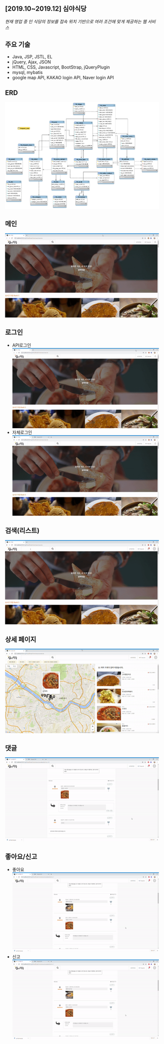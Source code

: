 ## [2019.10~2019.12] 심야식당
*현재 영업 중 인 식당의 정보를 
접속 위치 기반으로 여러 조건에 맞게 제공하는 웹 서비스*

## 주요 기술
- Java, JSP, JSTL, EL
- jQuery, Ajax, JSON
- HTML, CSS, Javascript, BootStrap, jQueryPlugin
- mysql, mybatis
- google map API, KAKAO login API,  Naver login API

## ERD
![](images/erd.png)

## 메인
![](images/메인.gif)

## 로그인
- API로그인   
![](images/네이버로그인.gif)
- 자체로그인   
![](images/스토어유저로그인.gif)

## 검색(리스트)
![](images/검색.gif)

## 상세 페이지
![](images/지도,가게상세.gif)

## 댓글
![](images/댓글.gif)

## 좋아요/신고
- 좋아요   
![](images/좋아요.gif)
- 신고   
![](images/좋아요.gif)
